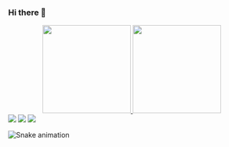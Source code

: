 ### Hi there 👋
<div align="center">
  <a href="https://github.com/guto-welter">
  <img height="180em" src="https://github-readme-stats.vercel.app/api?username=guto-welter&show_icons=true&theme=dracula&include_all_commits=true&count_private=true"/>
  <img height="180em" src="https://github-readme-stats.vercel.app/api/top-langs/?username=guto-welter&layout=compact&langs_count=7&theme=dracula"/>
</div>
  <div> 
  <a href="https://instagram.com/guto_welter" target="_blank"><img src="https://img.shields.io/badge/-Instagram-%23E4405F?style=for-the-badge&logo=instagram&logoColor=white" target="_blank"></a>
  <a href = "mailto:gustavowelter69@gmail.com"><img src="https://img.shields.io/badge/-Gmail-%23333?style=for-the-badge&logo=gmail&logoColor=white" target="_blank"></a>
  <a href="https://www.linkedin.com/in/gustavo-luis-welter-007093223" target="_blank"><img src="https://img.shields.io/badge/-LinkedIn-%230077B5?style=for-the-badge&logo=linkedin&logoColor=white" target="_blank"></a> 
    
![Snake animation](https://github.com/guto-welter/guto-welter/blob/output/github-contribution-grid-snake.svg)
</div>
